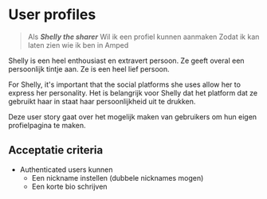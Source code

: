 # User profiles

> Als ***Shelly the sharer***
> Wil ik een profiel kunnen aanmaken
> Zodat ik kan laten zien wie ik ben in Amped

Shelly is een heel enthousiast en extravert persoon. Ze geeft overal een persoonlijk tintje aan. Ze is een heel lief persoon.

For Shelly, it's important that the social platforms she uses allow her to express her personality.
Het is belangrijk voor Shelly dat het platform dat ze gebruikt haar in staat haar persoonlijkheid uit te drukken.

Deze user story gaat over het mogelijk maken van gebruikers om hun eigen profielpagina te maken.

## Acceptatie criteria
* Authenticated users kunnen 
    * Een nickname instellen (dubbele nicknames mogen)
    * Een korte bio schrijven 